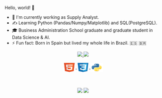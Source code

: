 Hello, world! 👋


- 🔭 I'm currently working as Supply Analyst.
- ✍️ Learning Python (Pandas/Numpy/Matplotlib) and SQL(PostgreSQL). 
- 🎓 Business Administration School graduate and graduate student in Data Science & AI. 
- ⚡ Fun fact: Born in Spain but lived my whole life in Brazil. 🇪🇸 🇧🇷

<div align="center">
  <a href="https://github.com/GabrielBora">
  <img height="150em" src="https://github-readme-stats.vercel.app/api?username=GabrielBora&show_icons=true&theme=github_dark&include_all_commits=true&count_private=true"/>
  <img height="150em" src="https://github-readme-stats.vercel.app/api/top-langs/?username=GabrielBora&layout=compact&langs_count=7&theme=github_dark"/>
</div>
<div align= "center"><br>
   <img align="center" alt="HTML" height="30" width="40" src="https://raw.githubusercontent.com/devicons/devicon/master/icons/html5/html5-original.svg">
  <img align="center" alt="CSS" height="30" width="40" src="https://raw.githubusercontent.com/devicons/devicon/master/icons/css3/css3-original.svg">
  <img align="center" alt="Python" height="30" width="40" src="https://raw.githubusercontent.com/devicons/devicon/master/icons/python/python-original.svg">
       
</div>
    <br> </br>

<div align= "center"><br>  
  <a href="https://www.linkedin.com/in/gabriel-bora-80aa1215b/" target="_blank"><img src="https://img.shields.io/badge/-LinkedIn-%230077B5?style=for-the-badge&logo=linkedin&logoColor=white" target="_blank"></a> 
  <a href = "mailto:gabrielxbora@hotmail.com"><img src="https://img.shields.io/badge/-Gmail-%23333?style=for-the-badge&logo=gmail&logoColor=white" target="_blank"></a>
</div>
